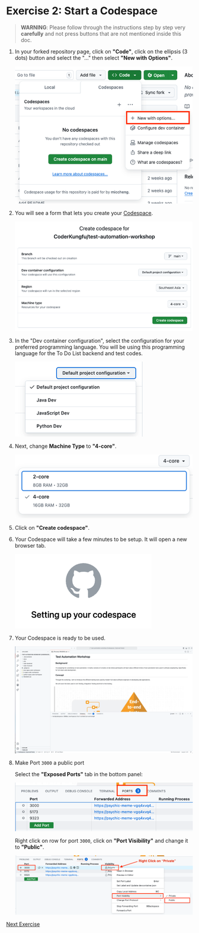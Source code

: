 # Exercise 2: Start a Codespace

> **WARNING**: Please follow through the instructions step by step very **carefully** and not press buttons that are not mentioned inside this doc.

1. In your forked repository page, click on **"Code"**, click on the ellipsis (3 dots) button and select the "..." then select **"New with Options"**.

   ![Create a new Codespace](../images/codespace_new_with_options.png)

2. You will see a form that lets you create your [Codespace](https://docs.github.com/en/codespaces).

   ![Create a Codespace form](../images/codespace_create_form.png)

3. In the "Dev container configuration", select the configuration for your preferred programming language. You will be using this programming language for the To Do List backend and test codes.

   ![Select a Project Configuration](../images/codespace_project_configuration.png)

4. Next, change **Machine Type** to **"4-core"**.

   ![Select a machine type](../images/codespace_machine_type.png)

5. Click on **"Create codespace"**.

6. Your Codespace will take a few minutes to be setup. It will open a new browser tab.

   ![Setting Up](../images/codespace_setting_up.png)

7. Your Codespace is ready to be used.

   ![Codespace is now ready!](../images/codespace_editor_window.png)

8. Make Port `3000` a public port

   Select the **"Exposed Ports"** tab in the bottom panel:

   ![Exposed Ports](../images/codespace_exposed_ports.png)

   Right click on row for port `3000`, click on **"Port Visibility"** and change it to **"Public"**.

   ![Change port visibility](../images/codespace_change_port_visibility.png)

[Next Exercise](./exercise3.md)
